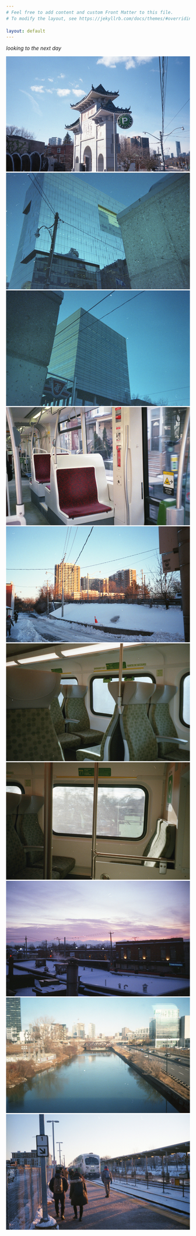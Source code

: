 ```yaml
---
# Feel free to add content and custom Front Matter to this file.
# To modify the layout, see https://jekyllrb.com/docs/themes/#overriding-theme-defaults

layout: default
---
```


_looking to the next day_

<div class="column">
    <a class="image-popup-fit-width" href="assets/images/img003.jpg"><img src="assets/images/img003.jpg">
    </a>
    <a class="image-popup-fit-width" href="assets/images/img005.jpg"><img src="assets/images/img005.jpg">
    </a>
    <a class="image-popup-fit-width" href="assets/images/img006.jpg"><img src="assets/images/img006.jpg">
    </a>
    <a class="image-popup-fit-width" href="assets/images/img007.jpg"><img src="assets/images/img007.jpg">
    </a>
    <a class="image-popup-fit-width" href="assets/images/img012.jpg"><img src="assets/images/img012.jpg">
    </a>
    <a class="image-popup-fit-width" href="assets/images/img020.jpg"><img src="assets/images/img020.jpg">
    </a>
    <a class="image-popup-fit-width" href="assets/images/img019.jpg"><img src="assets/images/img019.jpg">
    </a>
    <a class="image-popup-fit-width" href="assets/images/img018.jpg"><img src="assets/images/img018.jpg">
    </a>
    <a class="image-popup-fit-width" href="assets/images/img016.jpg"><img src="assets/images/img016.jpg">
    </a>
    <a class="image-popup-fit-width" href="assets/images/img013.jpg"><img src="assets/images/img013.jpg">
    </a>
  </div>
